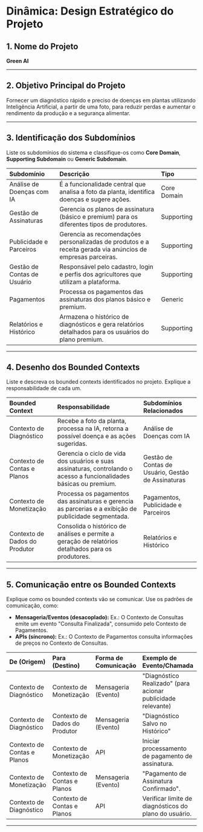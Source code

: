 # Dinâmica: Design Estratégico do Projeto

## 1. Nome do Projeto
**Green AI**

---

## 2. Objetivo Principal do Projeto
Fornecer um diagnóstico rápido e preciso de doenças em plantas utilizando Inteligência Artificial, a partir de uma foto, para reduzir perdas e aumentar o rendimento da produção e a segurança alimentar.

---

## 3. Identificação dos Subdomínios
Liste os subdomínios do sistema e classifique-os como **Core Domain**, **Supporting Subdomain** ou **Generic Subdomain**.

| **Subdomínio** | **Descrição** | **Tipo** |
| :--- | :--- | :--- |
| Análise de Doenças com IA | É a funcionalidade central que analisa a foto da planta, identifica doenças e sugere ações. | Core Domain |
| Gestão de Assinaturas | Gerencia os planos de assinatura (básico e premium) para os diferentes tipos de produtores. | Supporting |
| Publicidade e Parceiros | Gerencia as recomendações personalizadas de produtos e a receita gerada via anúncios de empresas parceiras. | Supporting |
| Gestão de Contas de Usuário | Responsável pelo cadastro, login e perfis dos agricultores que utilizam a plataforma. | Supporting |
| Pagamentos | Processa os pagamentos das assinaturas dos planos básico e premium. | Generic |
| Relatórios e Histórico | Armazena o histórico de diagnósticos e gera relatórios detalhados para os usuários do plano premium. | Supporting |

---

## 4. Desenho dos Bounded Contexts
Liste e descreva os bounded contexts identificados no projeto. Explique a responsabilidade de cada um.

| **Bounded Context** | **Responsabilidade** | **Subdomínios Relacionados** |
| :--- | :--- | :--- |
| Contexto de Diagnóstico | Recebe a foto da planta, processa na IA, retorna a possível doença e as ações sugeridas. | Análise de Doenças com IA |
| Contexto de Contas e Planos | Gerencia o ciclo de vida dos usuários e suas assinaturas, controlando o acesso a funcionalidades básicas ou premium. | Gestão de Contas de Usuário, Gestão de Assinaturas |
| Contexto de Monetização | Processa os pagamentos das assinaturas e gerencia as parcerias e a exibição de publicidade segmentada. | Pagamentos, Publicidade e Parceiros |
| Contexto de Dados do Produtor | Consolida o histórico de análises e permite a geração de relatórios detalhados para os produtores. | Relatórios e Histórico |

---

## 5. Comunicação entre os Bounded Contexts
Explique como os bounded contexts vão se comunicar. Use os padrões de comunicação, como:
- **Mensageria/Eventos (desacoplado):** Ex.: O Contexto de Consultas emite um evento "Consulta Finalizada", consumido pelo Contexto de Pagamentos.
- **APIs (síncrono):** Ex.: O Contexto de Pagamentos consulta informações de preços no Contexto de Consultas.

| **De (Origem)** | **Para (Destino)** | **Forma de Comunicação** | **Exemplo de Evento/Chamada** |
| :--- | :--- | :--- | :--- |
| Contexto de Diagnóstico | Contexto de Monetização | Mensageria (Evento) | "Diagnóstico Realizado" (para acionar publicidade relevante) |
| Contexto de Diagnóstico | Contexto de Dados do Produtor | Mensageria (Evento) | "Diagnóstico Salvo no Histórico" |
| Contexto de Contas e Planos | Contexto de Monetização | API | Iniciar processamento de pagamento de assinatura. |
| Contexto de Monetização | Contexto de Contas e Planos | Mensageria (Evento) | "Pagamento de Assinatura Confirmado". |
| Contexto de Diagnóstico | Contexto de Contas e Planos | API | Verificar limite de diagnósticos do plano do usuário. |

---
